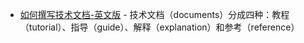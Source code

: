 - [如何撰写技术文档-英文版](https://www.divio.com/blog/documentation/) - 技术文档（documents）分成四种：教程（tutorial）、指导（guide）、解释（explanation）和参考（reference）
